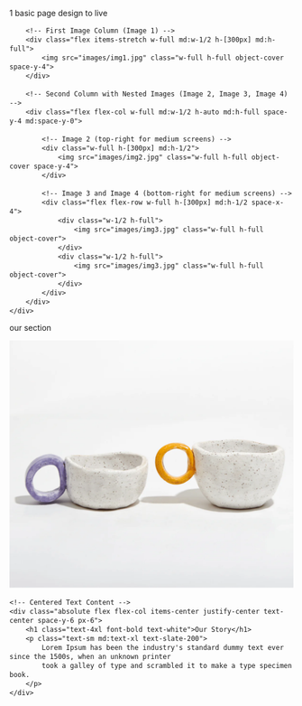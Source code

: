 1
basic page design to live

 <!-- Testing area -->

<!-- Gallery Section -->
<div class="flex items-center justify-center py-10 md:py-24 px-6 md:px-24">
    <div class="flex flex-col md:flex-row w-full h-full">

        <!-- First Image Column (Image 1) -->
        <div class="flex items-stretch w-full md:w-1/2 h-[300px] md:h-full">
            <img src="images/img1.jpg" class="w-full h-full object-cover space-y-4">
        </div>

        <!-- Second Column with Nested Images (Image 2, Image 3, Image 4) -->
        <div class="flex flex-col w-full md:w-1/2 h-auto md:h-full space-y-4 md:space-y-0">

            <!-- Image 2 (top-right for medium screens) -->
            <div class="w-full h-[300px] md:h-1/2">
                <img src="images/img2.jpg" class="w-full h-full object-cover space-y-4">
            </div>

            <!-- Image 3 and Image 4 (bottom-right for medium screens) -->
            <div class="flex flex-row w-full h-[300px] md:h-1/2 space-x-4">
                <div class="w-1/2 h-full">
                    <img src="images/img3.jpg" class="w-full h-full object-cover">
                </div>
                <div class="w-1/2 h-full">
                    <img src="images/img3.jpg" class="w-full h-full object-cover">
                </div>
            </div>
        </div>
    </div>

</div>

our section

<!-- Our Story Section -->
<div class="relative md:h-screen h-auto bg-slate-100 flex flex-col justify-center items-center md:mt-0 md:mb-0 md:p-2">
    <!-- Background Image with Overlay -->
    <div class="w-full h-full relative">
        <img src="images/Ceramic2.jpg" alt="hero image" class="w-full h-full object-cover">
        <div class="absolute inset-0 bg-black opacity-70"></div>
    </div>

    <!-- Centered Text Content -->
    <div class="absolute flex flex-col items-center justify-center text-center space-y-6 px-6">
        <h1 class="text-4xl font-bold text-white">Our Story</h1>
        <p class="text-sm md:text-xl text-slate-200">
            Lorem Ipsum has been the industry's standard dummy text ever since the 1500s, when an unknown printer
            took a galley of type and scrambled it to make a type specimen book.
        </p>
    </div>

</div>

<!--
 <script>
      // JavaScript to toggle the mobile menu
      document
        .getElementById("menu-toggle")
        .addEventListener("click", function () {
          const menu = document.getElementById("mobile-menu");
          menu.classList.toggle("hidden");
        });

      const carouselInner = document.getElementById("carousel-inner");
      const prevBtn = document.getElementById("prev-btn");
      const nextBtn = document.getElementById("next-btn");

      let currentIndex = 0;

      const updateCarousel = () => {
        carouselInner.style.transform = `translateX(-${currentIndex * 100}%)`;
      };

      prevBtn.addEventListener("click", () => {
        currentIndex = currentIndex === 0 ? 2 : currentIndex - 1;
        updateCarousel();
      });

      nextBtn.addEventListener("click", () => {
        currentIndex = currentIndex === 2 ? 0 : currentIndex + 1;
        updateCarousel();
      });
    </script> -->
